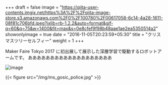 +++
draft = false
image = "https://qiita-user-contents.imgix.net/https%3A%2F%2Fqiita-image-store.s3.amazonaws.com%2F0%2F100780%2F00617058-6c14-4a28-1611-08f81c706bfd.jpeg?ixlib=rb-1.2.2&auto=format&gif-q=60&q=75&w=1400&fit=max&s=0e8cfef9f98b48aae1ae2ea5350514a2"
showonlyimage = true
date = "2016-11-05T20:23:59+05:30"
title = "クリスマスツリーセルフィー"
weight = 1
+++

<!--more-->

Maker Faire Tokyo 2017 に初出展して展示した深層学習で駆動するロボットアームです。
あああああああああああああああああああ

![image](alexnet-full.png)

{{< figure src="/img/ms_gosic_police.jpg" >}}
